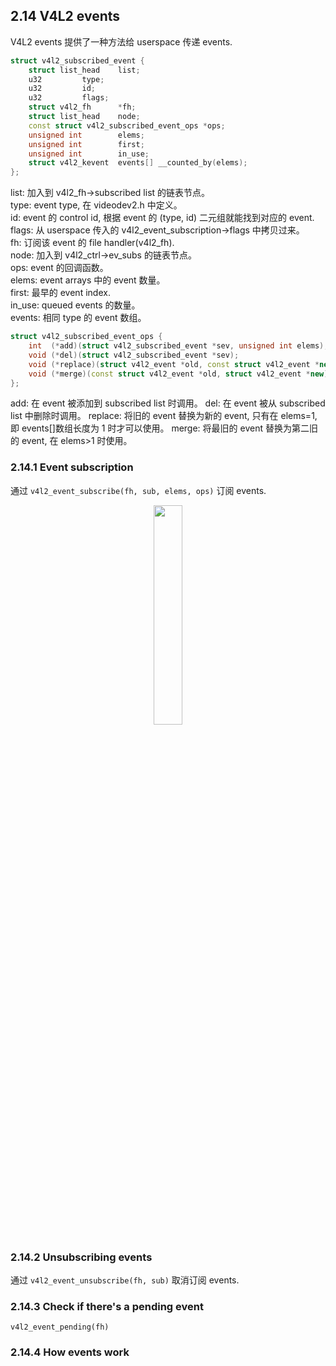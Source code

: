 ## 2.14 V4L2 events

V4L2 events 提供了一种方法给 userspace 传递 events.

```c++
struct v4l2_subscribed_event {
	struct list_head	list;
	u32			type;
	u32			id;
	u32			flags;
	struct v4l2_fh		*fh;
	struct list_head	node;
	const struct v4l2_subscribed_event_ops *ops;
	unsigned int		elems;
	unsigned int		first;
	unsigned int		in_use;
	struct v4l2_kevent	events[] __counted_by(elems);
};
```

list: 加入到 v4l2_fh->subscribed list 的链表节点。  
type: event type, 在 videodev2.h 中定义。  
id: event 的 control id, 根据 event 的 (type, id) 二元组就能找到对应的 event.  
flags: 从 userspace 传入的 v4l2_event_subscription->flags 中拷贝过来。  
fh: 订阅该 event 的 file handler(v4l2_fh).  
node: 加入到 v4l2_ctrl->ev_subs 的链表节点。  
ops: event 的回调函数。  
elems: event arrays 中的 event 数量。  
first: 最早的 event index.  
in_use: queued events 的数量。  
events: 相同 type 的 event 数组。

```c++
struct v4l2_subscribed_event_ops {
	int  (*add)(struct v4l2_subscribed_event *sev, unsigned int elems);
	void (*del)(struct v4l2_subscribed_event *sev);
	void (*replace)(struct v4l2_event *old, const struct v4l2_event *new);
	void (*merge)(const struct v4l2_event *old, struct v4l2_event *new);
};
```

add: 在 event 被添加到 subscribed list 时调用。
del: 在 event 被从 subscribed list 中删除时调用。
replace: 将旧的 event 替换为新的 event, 只有在 elems=1, 即 events[]数组长度为 1 时才可以使用。
merge: 将最旧的 event 替换为第二旧的 event, 在 elems>1 时使用。

### 2.14.1 Event subscription

通过 `v4l2_event_subscribe(fh, sub, elems, ops)` 订阅 events.

<div align="center">
<img src="https://xyc-1316422823.cos.ap-shanghai.myqcloud.com/20250211143545.png" width="30%">
</div>

### 2.14.2 Unsubscribing events

通过 `v4l2_event_unsubscribe(fh, sub)` 取消订阅 events.

### 2.14.3 Check if there's a pending event

`v4l2_event_pending(fh)`

### 2.14.4 How events work
